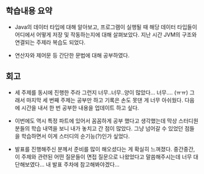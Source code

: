 ## 학습내용 요약
- Java의 데이터 타입에 대해 알아보고, 프로그램이 실행될 때 해당 데이터 타입들이 어디에서 어떻게 저장 및 작동하는지에 대해 살펴보았다. 지난 시간 JVM의 구조와 연결되는 주제라 복습도 되었다.


- 연산자와 제어문 등 간단한 문법에 대해 공부하였다.




## 회고
- 세 주제를 동시에 진행한 주라 그런지 너무..너무..양이 많았다... 너무.... (ㅠㅠ) 그래서 마지막 세 번째 주제는 공부만 하고 기록은 손도 못댄 게 너무 아쉬웠다. 다음에 시간을 내서 한 번 공부한 내용을 업데이트 하고 싶다.

- 이번에도 역시 특정 파트에 있어서 꼼꼼하게 공부 했다고 생각했는데 막상 스터디원분들의 학습 내역을 보니 내가 놓치고 간 점이 많았다. 그냥 넘어갈 수 있었던 점들을 학습하면서 이게 스터디의 순기능(?)인가 싶었다.

- 발표를 진행해주신 분께서 준비를 많이 해오셨다는 게 확실히 느껴졌다. 중간중간, 이 주제와 관련된 어떤 질문들이 면접 질문으로 나왔었다고 말씀해주시는데 너무 대단해보였다... 내 발표 주차에 참고해봐야겠다...